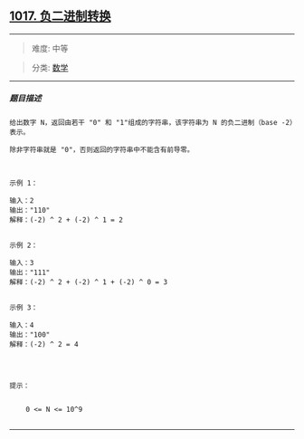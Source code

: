 ## [1017. 负二进制转换](https://leetcode-cn.com/problems/convert-to-base-2/)

---

> 难度: 中等

> 分类:  [数学](https://leetcode-cn.com/tag/math/) 

---

##### 题目描述

```
给出数字 N，返回由若干 "0" 和 "1"组成的字符串，该字符串为 N 的负二进制（base -2）表示。

除非字符串就是 "0"，否则返回的字符串中不能含有前导零。

 

示例 1：

输入：2
输出："110"
解释：(-2) ^ 2 + (-2) ^ 1 = 2


示例 2：

输入：3
输出："111"
解释：(-2) ^ 2 + (-2) ^ 1 + (-2) ^ 0 = 3


示例 3：

输入：4
输出："100"
解释：(-2) ^ 2 = 4


 

提示：


	0 <= N <= 10^9


```

---
